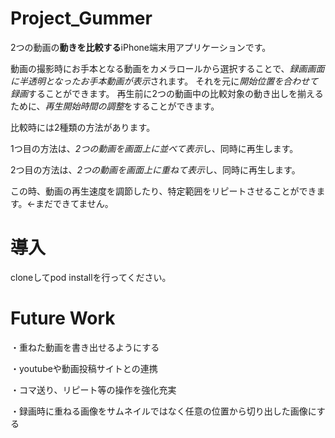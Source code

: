 Project_Gummer
======================
2つの動画の**動きを比較する**iPhone端末用アプリケーションです。

動画の撮影時にお手本となる動画をカメラロールから選択することで、*録画画面に半透明となったお手本動画が表示*されます。
それを元に*開始位置を合わせて録画*することができます。
再生前に2つの動画中の比較対象の動き出しを揃えるために、*再生開始時間の調整*をすることができます。

比較時には2種類の方法があります。

1つ目の方法は、*2つの動画を画面上に並べて表示*し、同時に再生します。

2つ目の方法は、*2つの動画を画面上に重ねて表示*し、同時に再生します。

この時、動画の再生速度を調節したり、特定範囲をリピートさせることができます。←まだできてません。


導入
=============
cloneしてpod installを行ってください。


Future Work
===================
・重ねた動画を書き出せるようにする

・youtubeや動画投稿サイトとの連携

・コマ送り、リピート等の操作を強化充実

・録画時に重ねる画像をサムネイルではなく任意の位置から切り出した画像にする
